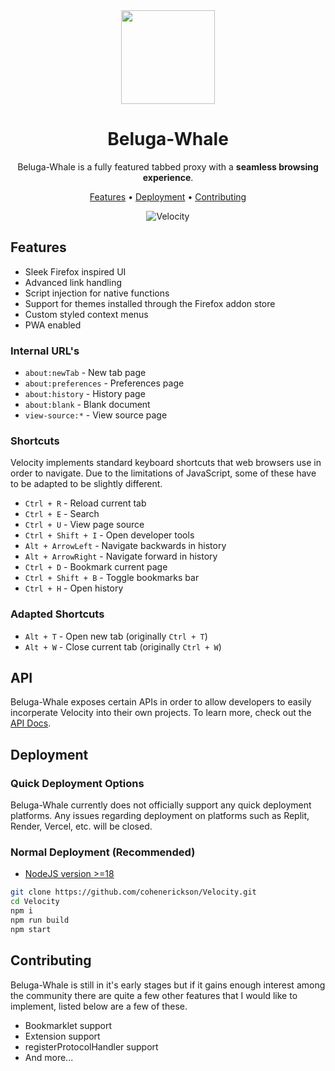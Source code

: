 <div align="center">

<img width="150px" src="https://raw.githubusercontent.com/cohenerickson/Velocity/main/public/icons/512.png">

# Beluga-Whale

Beluga-Whale is a fully featured tabbed proxy with a **seamless browsing experience**.

[Features](#features) •
[Deployment](#deployment) •
[Contributing](./CONTRIBUTING.md)

![Velocity](./.github/banner.png)

</div>

## Features

- Sleek Firefox inspired UI
- Advanced link handling
- Script injection for native functions
- Support for themes installed through the Firefox addon store
- Custom styled context menus
- PWA enabled

### Internal URL's

- `about:newTab` - New tab page
- `about:preferences` - Preferences page
- `about:history` - History page
- `about:blank` - Blank document
- `view-source:*` - View source page

### Shortcuts

Velocity implements standard keyboard shortcuts that web browsers use in order to navigate. Due to the limitations of JavaScript, some of these have to be adapted to be slightly different.

- `Ctrl + R` - Reload current tab
- `Ctrl + E` - Search
- `Ctrl + U` - View page source
- `Ctrl + Shift + I` - Open developer tools
- `Alt + ArrowLeft` - Navigate backwards in history
- `Alt + ArrowRight` - Navigate forward in history
- `Ctrl + D` - Bookmark current page
- `Ctrl + Shift + B` - Toggle bookmarks bar
- `Ctrl + H` - Open history

### Adapted Shortcuts

- `Alt + T` - Open new tab (originally `Ctrl + T`)
- `Alt + W` - Close current tab (originally `Ctrl + W`)

## API

Beluga-Whale exposes certain APIs in order to allow developers to easily incorperate Velocity into their own projects. To learn more, check out the [API Docs](/docs/API.md).

## Deployment

### Quick Deployment Options

Beluga-Whale currently does not officially support any quick deployment platforms. Any issues regarding deployment on platforms such as Replit, Render, Vercel, etc. will be closed.

### Normal Deployment (Recommended)

- [NodeJS version >=18](https://nodejs.org/)

```bash
git clone https://github.com/cohenerickson/Velocity.git
cd Velocity
npm i
npm run build
npm start
```

## Contributing

Beluga-Whale is still in it's early stages but if it gains enough interest among the community there are quite a few other features that I would like to implement, listed below are a few of these.

- Bookmarklet support
- Extension support
- registerProtocolHandler support
- And more...
